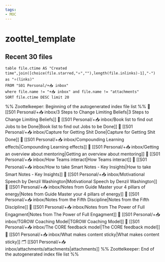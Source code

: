 ```yaml
---
tags: 
- MOC
---
```

# zoottel_template

## Recent 30 files
``` dataview
table file.ctime AS "Created time",join([choice(file.starred,"⭐️",""),length(file.inlinks)-1],"-") as "⭐️(links)"
FROM "S01 Personal/+📥 inbox" 
where file.name != "+📥 inbox" and file.name != "attachments"
SORT file.ctime DESC limit 20
```


%% Zoottelkeeper: Beginning of the autogenerated index file list  %%
📄 [[S01 Personal/+📥 inbox/3 Steps to Change Limiting Beliefs|3 Steps to Change Limiting Beliefs]]
📄 [[S01 Personal/+📥 inbox/Book list to find out Jobs to be Done|Book list to find out Jobs to be Done]]
📄 [[S01 Personal/+📥 inbox/Capture for Getting Shit Done|Capture for Getting Shit Done]]
📄 [[S01 Personal/+📥 inbox/Compounding Learning effects|Compounding Learning effects]]
📄 [[S01 Personal/+📥 inbox/Getting an overview about mentoring|Getting an overview about mentoring]]
📄 [[S01 Personal/+📥 inbox/How Teams interact|How Teams interact]]
📄 [[S01 Personal/+📥 inbox/How to take Smart Notes - Key Insights|How to take Smart Notes - Key Insights]]
📄 [[S01 Personal/+📥 inbox/Motivational Speech by Denzil Washington|Motivational Speech by Denzil Washington]]
📄 [[S01 Personal/+📥 inbox/Notes from Guide Master your 4 pillars of energy|Notes from Guide Master your 4 pillars of energy]]
📄 [[S01 Personal/+📥 inbox/Notes from the Fifth Discipline|Notes from the Fifth Discipline]]
📄 [[S01 Personal/+📥 inbox/Notes from The Power of Full Engagment|Notes from The Power of Full Engagment]]
📄 [[S01 Personal/+📥 inbox/TGROW Coaching Model|TGROW Coaching Model]]
📄 [[S01 Personal/+📥 inbox/The CORE feedback model|The CORE feedback model]]
📄 [[S01 Personal/+📥 inbox/What makes content sticky|What makes content sticky]]
🗂️ [[S01 Personal/+📥 inbox/attachments/attachments|attachments]]
%% Zoottelkeeper: End of the autogenerated index file list  %%

